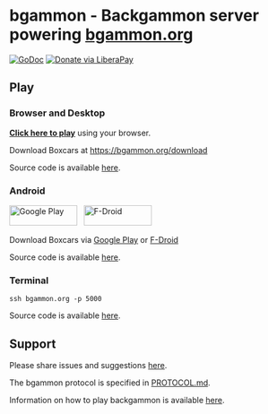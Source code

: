# bgammon - Backgammon server powering [bgammon.org](https://bgammon.org)
[![GoDoc](https://code.rocket9labs.com/tslocum/godoc-static/raw/branch/master/badge.svg)](https://docs.rocket9labs.com/code.rocket9labs.com/tslocum/bgammon)
[![Donate via LiberaPay](https://img.shields.io/liberapay/receives/rocket9labs.com.svg?logo=liberapay)](https://liberapay.com/rocket9labs.com)

## Play

### Browser and Desktop

[**Click here to play**](https://play.bgammon.org) using your browser.

Download Boxcars at https://bgammon.org/download

Source code is available [here](https://code.rocket9labs.com/tslocum/boxcars).

### Android

<a href="https://play.google.com/store/apps/details?id=com.rocket9labs.boxcars"><img width="121" height="36" alt="Google Play" border="0" src="https://rocket9labs.com/static/badge_google_36.png"></a>
 &nbsp; <a href="https://f-droid.org/packages/com.rocket9labs.boxcars/"><img width="121" height="36" alt="F-Droid" border="0" src="https://rocket9labs.com/static/badge_fdroid_36.png"></a>

Download Boxcars via [Google Play](https://play.google.com/store/apps/details?id=com.rocket9labs.boxcars) or [F-Droid](https://f-droid.org/packages/com.rocket9labs.boxcars/)

Source code is available [here](https://code.rocket9labs.com/tslocum/boxcars-android).

### Terminal

`ssh bgammon.org -p 5000`

Source code is available [here](https://code.rocket9labs.com/tslocum/bgammon-cli).

## Support

Please share issues and suggestions [here](https://code.rocket9labs.com/tslocum/bgammon/issues).

The bgammon protocol is specified in [PROTOCOL.md](https://code.rocket9labs.com/tslocum/bgammon/src/branch/main/PROTOCOL.md).

Information on how to play backgammon is available [here](https://bkgm.com/rules.html).

